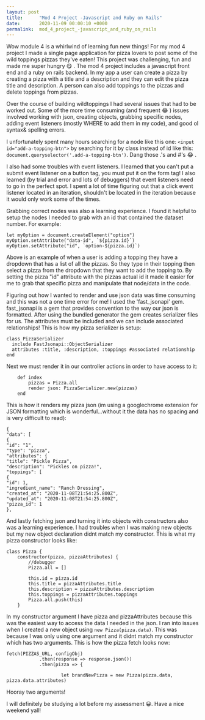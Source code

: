 ```yaml
---
layout: post
title:      "Mod 4 Project -Javascript and Ruby on Rails"
date:       2020-11-09 00:00:10 +0000
permalink:  mod_4_project_-javascript_and_ruby_on_rails
---
```



Wow module 4 is a whirlwind of learning fun new things! For my mod 4 project I made a single page application for pizza lovers to post some of the wild toppings pizzas they've eaten! This project was challenging, fun and made me super hungry 😋 . The mod 4 project includes a javascript front end and a ruby on rails backend. In my app a user can create a pizza by creating a pizza with a title and a description and they can edit the pizza title and description. A person can also add toppings to the pizzas and delete toppings from pizzas.

Over the course of building wildtoppings I had several issues that had to be worked out. Some of the more time consuming (and frequent 😂 ) issues involved working with  json, creating objects, grabbing specific nodes, adding event listeners (mostly WHERE to add them in my code), and good ol syntax& spelling errors. 

I unfortunately spent many hours searching for a node like this one: `<input id="add-a-topping-btn">` by searching for it by class instead of id like this: `document.queryselector('.add-a-topping-btn')`. Dang those .'s and #'s 😂 . 

I also had some troubles with event listeners. I learned that you can't put a submit event listener on a button tag, you must put it on the form tag! I also learned (by trial and error and lots of debuggers) that event listeners need to go in the perfect spot. I spent a lot of time figuring out that a click event listener located in an iteration, shouldn't be located in the iteration because it would only work some of the times.

Grabbing correct nodes was also a learning experience. I found it helpful to setup the nodes I needed to grab with an id that contained the dataset number. For example:

```
let myOption = document.createElement("option")
myOption.setAttribute("data-id", `${pizza.id}`)
myOption.setAttribute("id", `option-${pizza.id}`)
```

Above is an example of when a user is adding a topping they have a dropdown that has a list of all the pizzas. So they type in their topping then select a pizza from the dropdown that they want to add the topping to. By setting the pizza "id" attribute with the pizzas actual id it made it easier for me to grab that specific pizza and manipulate that node/data in the code.

Figuring out how I wanted to render and use json data was time consuming and this was not a one time error for me! I used the 'fast_jsonapi' gem. fast_jsonapi is a gem that provides convention to the way our json is formatted. After using the bundled generator the gem creates serializer files for us.  The attributes must be included and we can include associated relationships! This is how my pizza serializer is setup:

```
class PizzaSerializer
  include FastJsonapi::ObjectSerializer
  attributes :title, :description, :toppings #associated relationship
end
```

Next we must render it in our controller actions in order to have access to it:

```
    def index 
        pizzas = Pizza.all 
        render json: PizzaSerializer.new(pizzas)
    end 
```

This is how it renders my pizza json (im using a googlechrome extension for JSON formatting which is wonderful...without it the data has no spacing and is very difficult to read):

```
{
"data": [
{
"id": "1",
"type": "pizza",
"attributes": {
"title": "Pickle Pizza",
"description": "Pickles on pizza!",
"toppings": [
{
"id": 1,
"ingredient_name": "Ranch Dressing",
"created_at": "2020-11-08T21:54:25.800Z",
"updated_at": "2020-11-08T21:54:25.800Z",
"pizza_id": 1
},
```

And lastly fetching json and turning it into objects with constructors also was a learning experience. I had troubles when I was making new objects but my new object declaration didnt match my constructor. This is what my pizza constructor looks like:

```
class Pizza {
    constructor(pizza, pizzaAttributes) {
        //debugger
        Pizza.all = []

        this.id = pizza.id
        this.title = pizzaAttributes.title
        this.description = pizzaAttributes.description
        this.toppings = pizzaAttributes.toppings
        Pizza.all.push(this)
    }
```

In my constructor argument I have pizza and pizzaAttributes because this was the easiest way to access the data I needed in the json. I ran into issues when I created a new object using `new Pizza(pizza.data)`. This was because I was only using one argument and it didnt match my constructor which has two arguments. This is how the pizza fetch looks now:

```
fetch(PIZZAS_URL, configObj)    
            .then(response => response.json())
            .then(pizza => {
    
                    let brandNewPizza = new Pizza(pizza.data, pizza.data.attributes)
```

Hooray two arguments! 

I will definitely be studying a lot before my assessment 😀. Have a nice weekend yall!



